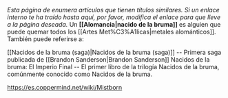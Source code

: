 *Esta página de  enumera artículos que tienen títulos similares.  Si un enlace interno te ha traído hasta aquí, por favor, modifica el enlace para que lleve a la página deseada.*
Un **[[Alomancia\|nacido de la bruma]]** es alguien que puede quemar todos los [[Artes Met%C3%A1licas\|metales alománticos]].
También puede referirse a:

[[Nacidos de la bruma (saga)\|Nacidos de la bruma (saga)]] -- Primera saga publicada de [[Brandon Sanderson\|Brandon Sanderson]]
Nacidos de la bruma: El Imperio Final -- El primer libro de la trilogía Nacidos de la bruma, comúnmente conocido como Nacidos de la bruma.


https://es.coppermind.net/wiki/Mistborn